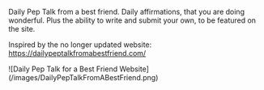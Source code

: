 Daily Pep Talk from a best friend. Daily affirmations, that you are doing wonderful.  Plus the ability to write and submit your own, to be featured on the site.


Inspired by the no longer updated website: https://dailypeptalkfromabestfriend.com/

![Daily Pep Talk for a Best Friend Website] (/images/DailyPepTalkFromABestFriend.png)
